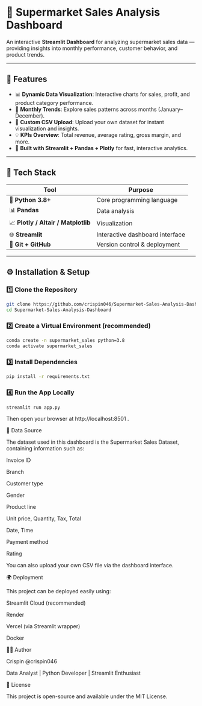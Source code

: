 # 🛒 Supermarket Sales Analysis Dashboard

An interactive **Streamlit Dashboard** for analyzing supermarket sales data — providing insights into monthly performance, customer behavior, and product trends.  

---

## 🚀 Features

- 📊 **Dynamic Data Visualization**: Interactive charts for sales, profit, and product category performance.  
- 📅 **Monthly Trends**: Explore sales patterns across months (January–December).  
- 📂 **Custom CSV Upload**: Upload your own dataset for instant visualization and insights.  
- 💡 **KPIs Overview**: Total revenue, average rating, gross margin, and more.  
- 🧠 **Built with Streamlit + Pandas + Plotly** for fast, interactive analytics.

---

## 🧰 Tech Stack

| Tool | Purpose |
|------|----------|
| 🐍 **Python 3.8+** | Core programming language |
| 📊 **Pandas** | Data analysis |
| 📈 **Plotly / Altair / Matplotlib** | Visualization |
| 🌐 **Streamlit** | Interactive dashboard interface |
| 💾 **Git + GitHub** | Version control & deployment |

---

## ⚙️ Installation & Setup

### 1️⃣ Clone the Repository

```bash
git clone https://github.com/crispin046/Supermarket-Sales-Analysis-Dashboard.git
cd Supermarket-Sales-Analysis-Dashboard
```
### 2️⃣ Create a Virtual Environment (recommended)
```bash
conda create -n supermarket_sales python=3.8
conda activate supermarket_sales
```

### 3️⃣ Install Dependencies
```bash
pip install -r requirements.txt
```

### 4️⃣ Run the App Locally
```bash
streamlit run app.py
```

Then open your browser at http://localhost:8501
.

🧾 Data Source

The dataset used in this dashboard is the Supermarket Sales Dataset, containing information such as:

Invoice ID

Branch

Customer type

Gender

Product line

Unit price, Quantity, Tax, Total

Date, Time

Payment method

Rating

You can also upload your own CSV file via the dashboard interface.

🌍 Deployment

This project can be deployed easily using:

Streamlit Cloud
 (recommended)

Render

Vercel (via Streamlit wrapper)

Docker

🧑‍💻 Author

Crispin @crispin046

Data Analyst | Python Developer | Streamlit Enthusiast

📜 License

This project is open-source and available under the MIT License.
